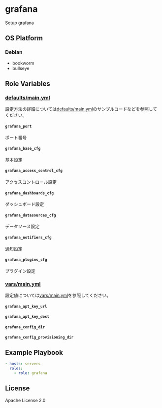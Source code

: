 grafana
=================

Setup grafana

OS Platform
-----------------

### Debian

- bookworm
- bullseye

Role Variables
--------------

### [defaults/main.yml](defaults/main.yml)

設定方法の詳細については[defaults/main.yml](defaults/main.yml)のサンプルコードなどを参照してください。

#### `grafana_port`

ポート番号

#### `grafana_base_cfg`

基本設定

#### `grafana_access_control_cfg`

アクセスコントロール設定

#### `grafana_dashboards_cfg`

ダッシュボード設定

#### `grafana_datasources_cfg`

データソース設定

#### `grafana_notifiers_cfg`

通知設定

#### `grafana_plugins_cfg`

プラグイン設定

### [vars/main.yml](vars/main.yml)

設定値については[vars/main.yml](vars/main.yml)を参照してください。

#### `grafana_apt_key_url`

#### `grafana_apt_key_dest`

#### `grafana_config_dir`

#### `grafana_config_provisioning_dir`

Example Playbook
--------------

```yaml
- hosts: servers
  roles:
    - role: grafana
```

License
--------------

Apache License 2.0
